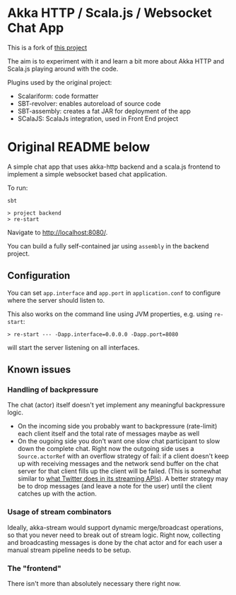 # Akka HTTP / Scala.js / Websocket Chat App

This is a fork of [this project](https://github.com/pvillega/akka-http-scala-js-websocket-chat)

The aim is to experiment with it and learn a bit more about Akka HTTP and Scala.js playing around with the code.

Plugins used by the original project:

* Scalariform: code formatter
* SBT-revolver: enables autoreload of source code 
* SBT-assembly: creates a fat JAR for deployment of the app
* SCalaJS: ScalaJs integration, used in Front End project

# Original README below

A simple chat app that uses akka-http backend and a scala.js frontend to implement a simple
websocket based chat application.

To run:

```
sbt

> project backend
> re-start
```

Navigate to [http://localhost:8080/](http://localhost:8080/).

You can build a fully self-contained jar using `assembly` in the backend project.

## Configuration

You can set `app.interface` and `app.port` in `application.conf` to configure where the server
should listen to.

This also works on the command line using JVM properties, e.g. using `re-start`:

```
> re-start --- -Dapp.interface=0.0.0.0 -Dapp.port=8080
```

will start the server listening on all interfaces.

## Known issues

### Handling of backpressure

The chat (actor) itself doesn't yet implement any meaningful backpressure logic.
  * On the incoming side you probably want to backpressure (rate-limit) each client itself and the total rate of messages maybe as well
  * On the ougoing side you don't want one slow chat participant to slow down the complete chat. Right now the outgoing side uses a `Source.actorRef` with an overflow strategy of fail: if a client doesn't keep up with receiving messages and the network send buffer on the chat server for that client fills up the client will be failed. (This is somewhat similar to [what Twitter does in its streaming APIs](https://dev.twitter.com/streaming/overview/connecting)). A better strategy may be to drop
messages (and leave a note for the user) until the client catches up with the action.

### Usage of stream combinators

Ideally, akka-stream would support dynamic merge/broadcast operations, so that you never need to break out of stream logic. Right now, collecting and broadcasting messages is done by the chat actor and for each user a manual stream pipeline needs to be setup.

### The "frontend"

There isn't more than absolutely necessary there right now.
